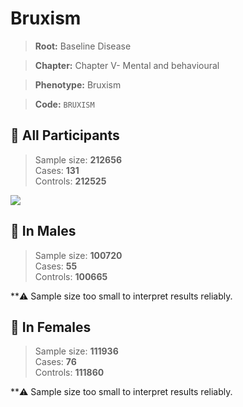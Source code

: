 # Bruxism

> **Root:** Baseline Disease  

> **Chapter:** Chapter V- Mental and behavioural  

> **Phenotype:** Bruxism  

> **Code:** `BRUXISM`

## 🧪 All Participants  
> Sample size: **212656**  
> Cases: **131**  
> Controls: **212525**
<img src="/Disease/Figures/ALL/Incidence/BRUXISM.png"/>
<CsvTable src="/Disease/Data/ALL/Incidence/COX_BRUXISM.csv" label="🔍 View full results" />

## 👨 In Males  
> Sample size: **100720**  
> Cases: **55**  
> Controls: **100665**

**⚠️ Sample size too small to interpret results reliably.


## 👩 In Females  
> Sample size: **111936**  
> Cases: **76**  
> Controls: **111860**

**⚠️ Sample size too small to interpret results reliably.

